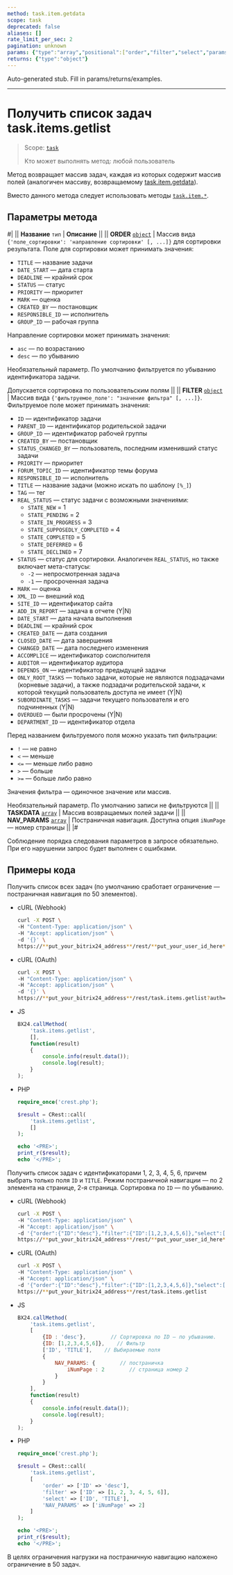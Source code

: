```yaml
---
method: task.item.getdata
scope: task
deprecated: false
aliases: []
rate_limit_per_sec: 2
pagination: unknown
params: {"type":"array","positional":["order","filter","select","params"]}
returns: {"type":"object"}
---
```


Auto-generated stub. Fill in params/returns/examples.

---

# Получить список задач task.items.getlist

> Scope: [`task`](../../scopes/permissions.md)
>
> Кто может выполнять метод: любой пользователь

Метод возвращает массив задач, каждая из которых содержит массив полей (аналогичен массиву, возвращаемому [task.item.getdata](task-item/task-item-get-data.md)).



Вместо данного метода следует использовать методы [`task.item.*`](task-item/index.md).



## Параметры метода

#|
|| **Название**
`тип` | **Описание** ||
|| **ORDER**
[`object`](../../data-types.md) | Массив вида `{'поле_сортировки': 'направление сортировки' [, ...]}` для сортировки результата. Поле для сортировки может принимать значения: 
- `TITLE` — название задачи  
- `DATE_START` — дата старта 
- `DEADLINE` — крайний срок 
- `STATUS` — статус 
- `PRIORITY` — приоритет 
- `MARK` — оценка 
- `CREATED_BY` — постановщик 
- `RESPONSIBLE_ID` — исполнитель 
- `GROUP_ID` — рабочая группа 

Направление сортировки может принимать значения: 
- `asc` — по возрастанию 
- `desc` — по убыванию 
  
Необязательный параметр. По умолчанию фильтруется по убыванию идентификатора задачи. 

Допускается сортировка по пользовательским полям 
||
|| **FILTER**
[`object`](../../data-types.md) | Массив вида `{'фильтруемое_поле': "значение фильтра" [, ...]}`. Фильтруемое поле может принимать значения: 
- `ID` — идентификатор задачи
- `PARENT_ID` — идентификатор родительской задачи
- `GROUP_ID` — идентификатор рабочей группы
- `CREATED_BY` — постановщик
- `STATUS_CHANGED_BY` — пользователь, последним изменивший статус задачи
- `PRIORITY` — приоритет
- `FORUM_TOPIC_ID` — идентификатор темы форума
- `RESPONSIBLE_ID` — исполнитель
- `TITLE` — название задачи (можно искать по шаблону `[%_]`)
- `TAG` — тег
- `REAL_STATUS` — статус задачи с возможными значениями:
    - `STATE_NEW` = 1
    - `STATE_PENDING` = 2
    - `STATE_IN_PROGRESS` = 3
    - `STATE_SUPPOSEDLY_COMPLETED` = 4
    - `STATE_COMPLETED` = 5
    - `STATE_DEFERRED` = 6
    - `STATE_DECLINED` = 7
- `STATUS` — статус для сортировки. Аналогичен `REAL_STATUS`, но также включает мета-статусы:
    - `-2` — непросмотренная задача
    - `-1` — просроченная задача
- `MARK` — оценка
- `XML_ID` — внешний код
- `SITE_ID` — идентификатор сайта
- `ADD_IN_REPORT` — задача в отчете (Y\|N)
- `DATE_START` — дата начала выполнения
- `DEADLINE` — крайний срок
- `CREATED_DATE` — дата создания
- `CLOSED_DATE` — дата завершения
- `CHANGED_DATE` — дата последнего изменения
- `ACCOMPLICE` — идентификатор соисполнителя
- `AUDITOR` — идентификатор аудитора
- `DEPENDS_ON` — идентификатор предыдущей задачи
- `ONLY_ROOT_TASKS` — только задачи, которые не являются подзадачами (корневые задачи), а также подзадачи родительской задачи, к которой текущий пользователь доступа не имеет (Y\|N)
- `SUBORDINATE_TASKS` — задачи текущего пользователя и его подчиненных (Y\|N)
- `OVERDUED` — были просрочены (Y\|N)
- `DEPARTMENT_ID` — идентификатор отдела

Перед названием фильтруемого поля можно указать тип фильтрации:
- `!` — не равно
- `<` — меньше
- `<=` — меньше либо равно
- `>` — больше
- `>=` — больше либо равно
  
Значения фильтра — одиночное значение или массив. 

Необязательный параметр. По умолчанию записи не фильтруются ||
|| **TASKDATA**
[`array`](../../data-types.md) | Массив возвращаемых полей задачи ||
|| **NAV_PARAMS**
[`array`](../../data-types.md) | Постраничная навигация. Доступна опция `iNumPage` — номер страницы ||
|#

Соблюдение порядка следования параметров в запросе обязательно. При его нарушении запрос будет выполнен с ошибками.

## Примеры кода



Получить список всех задач (по умолчанию сработает ограничение — постраничная навигация по 50 элементов).



- cURL (Webhook)

    ```bash
    curl -X POST \
    -H "Content-Type: application/json" \
    -H "Accept: application/json" \
    -d '{}' \
    https://**put_your_bitrix24_address**/rest/**put_your_user_id_here**/**put_your_webhook_here**/task.items.getlist
    ```

- cURL (OAuth)

    ```bash
    curl -X POST \
    -H "Content-Type: application/json" \
    -H "Accept: application/json" \
    -d '{}' \
    https://**put_your_bitrix24_address**/rest/task.items.getlist?auth=**put_access_token_here**
    ```

- JS

    ```js
    BX24.callMethod(
        'task.items.getlist',
        [],
        function(result)
        {
            console.info(result.data());
            console.log(result);
        }
    );
    ```

- PHP

    ```php
    require_once('crest.php');

    $result = CRest::call(
        'task.items.getlist',
        []
    );

    echo '<PRE>';
    print_r($result);
    echo '</PRE>';
    ```



Получить список задач с идентификаторами 1, 2, 3, 4, 5, 6, причем выбрать только поля `ID` и `TITLE`. Режим постраничной навигации — по 2 элемента на странице, 2-я страница. Сортировка по `ID` — по убыванию.



- cURL (Webhook)

    ```bash
    curl -X POST \
    -H "Content-Type: application/json" \
    -H "Accept: application/json" \
    -d '{"order":{"ID":"desc"},"filter":{"ID":[1,2,3,4,5,6]},"select":["ID","TITLE"],"NAV_PARAMS":{"iNumPage":2}}' \
    https://**put_your_bitrix24_address**/rest/**put_your_user_id_here**/**put_your_webhook_here**/task.items.getlist
    ```

- cURL (OAuth)

    ```bash
    curl -X POST \
    -H "Content-Type: application/json" \
    -H "Accept: application/json" \
    -d '{"order":{"ID":"desc"},"filter":{"ID":[1,2,3,4,5,6]},"select":["ID","TITLE"],"NAV_PARAMS":{"iNumPage":2},"auth":"**put_access_token_here**"}' \
    https://**put_your_bitrix24_address**/rest/task.items.getlist
    ```

- JS

    ```js
    BX24.callMethod(
        'task.items.getlist',
        [
            {ID : 'desc'},        // Сортировка по ID — по убыванию.
            {ID: [1,2,3,4,5,6]},    // Фильтр
            ['ID', 'TITLE'],    // Выбираемые поля
            {
                NAV_PARAMS: {        // постраничка
                    iNumPage : 2        // страница номер 2
                }
            }
        ],
        function(result)
        {
            console.info(result.data());
            console.log(result);
        }
    );
    ```

- PHP

    ```php
    require_once('crest.php');

    $result = CRest::call(
        'task.items.getlist',
        [
            'order' => ['ID' => 'desc'],
            'filter' => ['ID' => [1, 2, 3, 4, 5, 6]],
            'select' => ['ID', 'TITLE'],
            'NAV_PARAMS' => ['iNumPage' => 2]
        ]
    );

    echo '<PRE>';
    print_r($result);
    echo '</PRE>';
    ```



В целях ограничения нагрузки на постраничную навигацию наложено ограничение в 50 задач.


